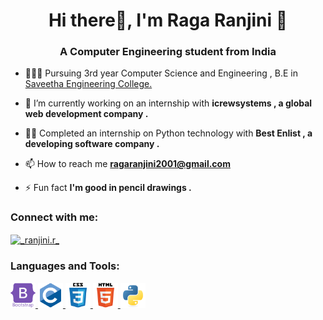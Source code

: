 <h1 align="center">Hi there👋, I'm Raga Ranjini 🤍</h1>
<h3 align="center">A Computer Engineering student from India </h3>

- 👩🏼‍🎓 Pursuing 3rd year Computer Science and Engineering , B.E in [Saveetha Engineering College.](http://www.saveetha.ac.in/)

- 🤝 I’m currently working on an internship with **icrewsystems , a global web development company .**

- 👨‍💻 Completed an internship on Python technology with **Best Enlist , a developing software company .**

- 📫 How to reach me **ragaranjini2001@gmail.com**

- ⚡ Fun fact **I'm good in pencil drawings .**

<h3 align="left">Connect with me:</h3>
<p align="left">
<a href="https://instagram.com/_ranjini.r_" target="blank"><img align="center" src="https://raw.githubusercontent.com/rahuldkjain/github-profile-readme-generator/master/src/images/icons/Social/instagram.svg" alt="_ranjini.r_" height="30" width="40" /></a>
</p>

<h3 align="left">Languages and Tools:</h3>
<p align="left"> <a href="https://getbootstrap.com" target="_blank" rel="noreferrer"> <img src="https://raw.githubusercontent.com/devicons/devicon/master/icons/bootstrap/bootstrap-plain-wordmark.svg" alt="bootstrap" width="40" height="40"/> </a> <a href="https://www.cprogramming.com/" target="_blank" rel="noreferrer"> <img src="https://raw.githubusercontent.com/devicons/devicon/master/icons/c/c-original.svg" alt="c" width="40" height="40"/> </a> <a href="https://www.w3schools.com/css/" target="_blank" rel="noreferrer"> <img src="https://raw.githubusercontent.com/devicons/devicon/master/icons/css3/css3-original-wordmark.svg" alt="css3" width="40" height="40"/> </a> <a href="https://www.w3.org/html/" target="_blank" rel="noreferrer"> <img src="https://raw.githubusercontent.com/devicons/devicon/master/icons/html5/html5-original-wordmark.svg" alt="html5" width="40" height="40"/> </a> <a href="https://www.python.org" target="_blank" rel="noreferrer"> <img src="https://raw.githubusercontent.com/devicons/devicon/master/icons/python/python-original.svg" alt="python" width="40" height="40"/> </a> </p>
